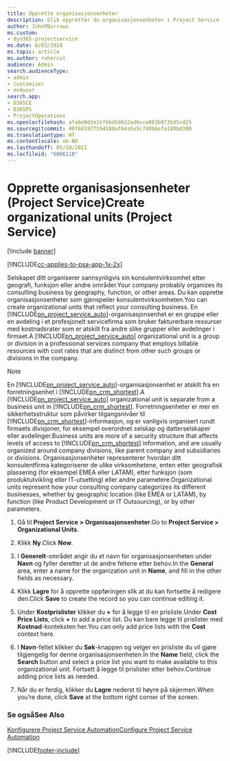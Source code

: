 ```yaml
---
title: Opprette organisasjonsenheter
description: Slik oppretter du organisasjonsenheter i Project Service
author: JohnPBurrows
ms.custom:
- dyn365-projectservice
ms.date: 8/03/2018
ms.topic: article
ms.author: ruhercul
audience: Admin
search.audienceType:
- admin
- customizer
- enduser
search.app:
- D365CE
- D365PS
- ProjectOperations
ms.openlocfilehash: afa6e0d2e1bf6bd50032ad6cce083b973bd5cd25
ms.sourcegitcommit: 40f68387f594180af64a5e5c748b6efa188bd300
ms.translationtype: HT
ms.contentlocale: nb-NO
ms.lasthandoff: 05/10/2021
ms.locfileid: "6006118"
---
```

# <a name="create-organizational-units-project-service"></a><span data-ttu-id="4bab7-103">Opprette organisasjonsenheter (Project Service)</span><span class="sxs-lookup"><span data-stu-id="4bab7-103">Create organizational units (Project Service)</span></span>

[!include [banner](../includes/psa-now-project-operations.md)]

[!INCLUDE[cc-applies-to-psa-app-1x-2x](../includes/cc-applies-to-psa-app-1x-2x.md)]

<span data-ttu-id="4bab7-104">Selskapet ditt organiserer sannsynligvis sin konsulentvirksomhet etter geografi, funksjon eller andre områder.</span><span class="sxs-lookup"><span data-stu-id="4bab7-104">Your company probably organizes its consulting business by geography, function, or other areas.</span></span> <span data-ttu-id="4bab7-105">Du kan opprette organisasjonsenheter som gjenspeiler konsulentvirksomheten.</span><span class="sxs-lookup"><span data-stu-id="4bab7-105">You can create organizational units that reflect your consulting business.</span></span> <span data-ttu-id="4bab7-106">En [!INCLUDE[pn_project_service_auto](../includes/pn-project-service-auto.md)]-organisasjonsenhet er en gruppe eller en avdeling i et profesjonelt servicefirma som bruker fakturerbare ressurser med kostnadsrater som er atskilt fra andre slike grupper eller avdelinger i firmaet.</span><span class="sxs-lookup"><span data-stu-id="4bab7-106">A [!INCLUDE[pn_project_service_auto](../includes/pn-project-service-auto.md)] organizational unit is a group or division in a professional services company that employs billable resources with cost rates that are distinct from other such groups or divisions in the company.</span></span>  
  
> [!NOTE]
>  <span data-ttu-id="4bab7-107">En [!INCLUDE[pn_project_service_auto](../includes/pn-project-service-auto.md)]-organisasjonsenhet er atskilt fra en forretningsenhet i [!INCLUDE[pn_crm_shortest](../includes/pn-crm-shortest.md)].</span><span class="sxs-lookup"><span data-stu-id="4bab7-107">A [!INCLUDE[pn_project_service_auto](../includes/pn-project-service-auto.md)] organizational unit is separate from a business unit in [!INCLUDE[pn_crm_shortest](../includes/pn-crm-shortest.md)].</span></span> <span data-ttu-id="4bab7-108">Forretningsenheter er mer en sikkerhetsstruktur som påvirker tilgangsnivåer til [!INCLUDE[pn_crm_shortest](../includes/pn-crm-shortest.md)]-informasjon, og er vanligvis organisert rundt firmaets divisjoner, for eksempel overordnet selskap og datterselskaper eller avdelinger.</span><span class="sxs-lookup"><span data-stu-id="4bab7-108">Business units are more of a security structure that affects levels of access to [!INCLUDE[pn_crm_shortest](../includes/pn-crm-shortest.md)] information, and are usually organized around company divisions, like parent company and subsidiaries or divisions.</span></span> <span data-ttu-id="4bab7-109">Organisasjonsenheter representerer hvordan ditt konsulentfirma kategoriserer de ulike virksomhetene, enten etter geografisk plassering (for eksempel EMEA eller LATAM), etter funksjon (som produktutvikling eller IT-utsetting) eller andre parametere.</span><span class="sxs-lookup"><span data-stu-id="4bab7-109">Organizational units represent how your consulting company categorizes its different businesses, whether by geographic location (like EMEA or LATAM), by function (like Product Development or IT Outsourcing), or by other parameters.</span></span>  
  
1.  <span data-ttu-id="4bab7-110">Gå til **Project Service > Organisasjonsenheter**.</span><span class="sxs-lookup"><span data-stu-id="4bab7-110">Go to **Project Service > Organizational Units**.</span></span>  
  
2.  <span data-ttu-id="4bab7-111">Klikk **Ny**.</span><span class="sxs-lookup"><span data-stu-id="4bab7-111">Click **New**.</span></span>  
  
3.  <span data-ttu-id="4bab7-112">I **Generelt**-området angir du et navn for organisasjonsenheten under **Navn** og fyller deretter ut de andre feltene etter behov.</span><span class="sxs-lookup"><span data-stu-id="4bab7-112">In the **General** area, enter a name for the organization unit in **Name**, and fill in the other fields as necessary.</span></span>  
  
4.  <span data-ttu-id="4bab7-113">Klikk **Lagre** for å opprette oppføringen slik at du kan fortsette å redigere den.</span><span class="sxs-lookup"><span data-stu-id="4bab7-113">Click **Save** to create the record so you can continue editing it.</span></span>  
  
5.  <span data-ttu-id="4bab7-114">Under **Kostprislister** klikker du **+** for å legge til en prisliste.</span><span class="sxs-lookup"><span data-stu-id="4bab7-114">Under **Cost Price Lists**, click **+** to add a price list.</span></span> <span data-ttu-id="4bab7-115">Du kan bare legge til prislister med **Kostnad**-konteksten her.</span><span class="sxs-lookup"><span data-stu-id="4bab7-115">You can only add price lists with the **Cost** context here.</span></span>  
  
6.  <span data-ttu-id="4bab7-116">I **Navn**-feltet klikker du **Søk**-knappen og velger en prisliste du vil gjøre tilgjengelig for denne organisasjonsenheten.</span><span class="sxs-lookup"><span data-stu-id="4bab7-116">In the **Name** field, click the **Search** button and select a price list you want to make available to this organizational unit.</span></span> <span data-ttu-id="4bab7-117">Fortsett å legge til prislister etter behov.</span><span class="sxs-lookup"><span data-stu-id="4bab7-117">Continue adding price lists as needed.</span></span>  
  
7.  <span data-ttu-id="4bab7-118">Når du er ferdig, klikker du **Lagre** nederst til høyre på skjermen.</span><span class="sxs-lookup"><span data-stu-id="4bab7-118">When you’re done, click **Save** at the bottom right corner of the screen.</span></span>  
  
### <a name="see-also"></a><span data-ttu-id="4bab7-119">Se også</span><span class="sxs-lookup"><span data-stu-id="4bab7-119">See Also</span></span>  
 [<span data-ttu-id="4bab7-120">Konfigurere Project Service Automation</span><span class="sxs-lookup"><span data-stu-id="4bab7-120">Configure Project Service Automation</span></span>](../psa/configure.md)


[!INCLUDE[footer-include](../includes/footer-banner.md)]
